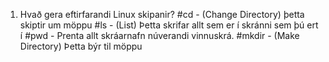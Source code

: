1. Hvað gera eftirfarandi Linux skipanir?
	#cd - (Change Directory) þetta skiptir um möppu 
	#ls - (List) Þetta skrifar allt sem er í skránni sem þú ert í
	#pwd - Prenta allt skráarnafn núverandi vinnuskrá.
	#mkdir - (Make Directory) Þetta býr til möppu
